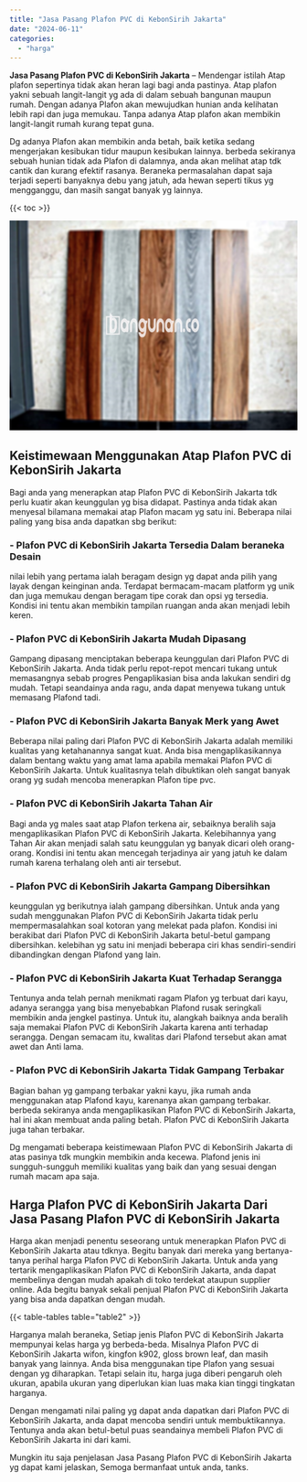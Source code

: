 ```yaml
---
title: "Jasa Pasang Plafon PVC di KebonSirih Jakarta"
date: "2024-06-11"
categories: 
  - "harga"
---
```


**Jasa Pasang Plafon PVC di KebonSirih Jakarta** – Mendengar istilah Atap plafon sepertinya tidak akan heran lagi bagi anda pastinya. Atap plafon yakni sebuah langit-langit yg ada di dalam sebuah bangunan maupun rumah. Dengan adanya Plafon akan mewujudkan hunian anda kelihatan lebih rapi dan juga memukau. Tanpa adanya Atap plafon akan membikin langit-langit rumah kurang tepat guna.

Dg adanya Plafon akan membikin anda betah, baik ketika sedang mengerjakan kesibukan tidur maupun kesibukan lainnya. berbeda sekiranya sebuah hunian tidak ada Plafon di dalamnya, anda akan melihat atap tdk cantik dan kurang efektif rasanya. Beraneka permasalahan dapat saja terjadi seperti banyaknya debu yang jatuh, ada hewan seperti tikus yg mengganggu, dan masih sangat banyak yg lainnya.

{{< toc >}}

![Jasa Pasang Plafon PVC di KebonSirih Jakarta](/images/flafond-pvc-murah02.png)

## Keistimewaan Menggunakan Atap Plafon PVC di KebonSirih Jakarta

Bagi anda yang menerapkan atap Plafon PVC di KebonSirih Jakarta tdk perlu kuatir akan keunggulan yg bisa didapat. Pastinya anda tidak akan menyesal bilamana memakai atap Plafon macam yg satu ini. Beberapa nilai paling yang bisa anda dapatkan sbg berikut:

### \- Plafon PVC di KebonSirih Jakarta Tersedia Dalam beraneka Desain

nilai lebih yang pertama ialah beragam design yg dapat anda pilih yang layak dengan keinginan anda. Terdapat bermacam-macam platform yg unik dan juga memukau dengan beragam tipe corak dan opsi yg tersedia. Kondisi ini tentu akan membikin tampilan ruangan anda akan menjadi lebih keren.

### \- Plafon PVC di KebonSirih Jakarta Mudah Dipasang

Gampang dipasang menciptakan beberapa keunggulan dari Plafon PVC di KebonSirih Jakarta. Anda tidak perlu repot-repot mencari tukang untuk memasangnya sebab progres Pengaplikasian bisa anda lakukan sendiri dg mudah. Tetapi seandainya anda ragu, anda dapat menyewa tukang untuk memasang Plafond tadi.

### \- Plafon PVC di KebonSirih Jakarta Banyak Merk yang Awet

Beberapa nilai paling dari Plafon PVC di KebonSirih Jakarta adalah memiliki kualitas yang ketahanannya sangat kuat. Anda bisa mengaplikasikannya dalam bentang waktu yang amat lama apabila memakai Plafon PVC di KebonSirih Jakarta. Untuk kualitasnya telah dibuktikan oleh sangat banyak orang yg sudah mencoba menerapkan Plafon tipe pvc.

### \- Plafon PVC di KebonSirih Jakarta Tahan Air

Bagi anda yg males saat atap Plafon terkena air, sebaiknya beralih saja mengaplikasikan Plafon PVC di KebonSirih Jakarta. Kelebihannya yang Tahan Air akan menjadi salah satu keunggulan yg banyak dicari oleh orang-orang. Kondisi ini tentu akan mencegah terjadinya air yang jatuh ke dalam rumah karena terhalang oleh anti air tersebut.

### \- Plafon PVC di KebonSirih Jakarta Gampang Dibersihkan

keunggulan yg berikutnya ialah gampang dibersihkan. Untuk anda yang sudah menggunakan Plafon PVC di KebonSirih Jakarta tidak perlu mempermasalahkan soal kotoran yang melekat pada plafon. Kondisi ini berakibat dari Plafon PVC di KebonSirih Jakarta betul-betul gampang dibersihkan. kelebihan yg satu ini menjadi beberapa ciri khas sendiri-sendiri dibandingkan dengan Plafond yang lain.

### \- Plafon PVC di KebonSirih Jakarta Kuat Terhadap Serangga

Tentunya anda telah pernah menikmati ragam Plafon yg terbuat dari kayu, adanya serangga yang bisa menyebabkan Plafond rusak seringkali membikin anda jengkel pastinya. Untuk itu, alangkah baiknya anda beralih saja memakai Plafon PVC di KebonSirih Jakarta karena anti terhadap serangga. Dengan semacam itu, kwalitas dari Plafond tersebut akan amat awet dan Anti lama.

### \- Plafon PVC di KebonSirih Jakarta Tidak Gampang Terbakar

Bagian bahan yg gampang terbakar yakni kayu, jika rumah anda menggunakan atap Plafond kayu, karenanya akan gampang terbakar. berbeda sekiranya anda mengaplikasikan Plafon PVC di KebonSirih Jakarta, hal ini akan membuat anda paling betah. Plafon PVC di KebonSirih Jakarta juga tahan terbakar.

Dg mengamati beberapa keistimewaan Plafon PVC di KebonSirih Jakarta di atas pasinya tdk mungkin membikin anda kecewa. Plafond jenis ini sungguh-sungguh memiliki kualitas yang baik dan yang sesuai dengan rumah macam apa saja.

## Harga Plafon PVC di KebonSirih Jakarta Dari Jasa Pasang Plafon PVC di KebonSirih Jakarta

Harga akan menjadi penentu seseorang untuk menerapkan Plafon PVC di KebonSirih Jakarta atau tdknya. Begitu banyak dari mereka yang bertanya-tanya perihal harga Plafon PVC di KebonSirih Jakarta. Untuk anda yang tertarik mengaplikasikan Plafon PVC di KebonSirih Jakarta, anda dapat membelinya dengan mudah apakah di toko terdekat ataupun supplier online. Ada begitu banyak sekali penjual Plafon PVC di KebonSirih Jakarta yang bisa anda dapatkan dengan mudah.

{{< table-tables table="table2" >}}

Harganya malah beraneka, Setiap jenis Plafon PVC di KebonSirih Jakarta mempunyai kelas harga yg berbeda-beda. Misalnya Plafon PVC di KebonSirih Jakarta wifon, kingfon k902, gloss brown leaf, dan masih banyak yang lainnya. Anda bisa menggunakan tipe Plafon yang sesuai dengan yg diharapkan. Tetapi selain itu, harga juga diberi pengaruh oleh ukuran, apabila ukuran yang diperlukan kian luas maka kian tinggi tingkatan harganya.

Dengan mengamati nilai paling yg dapat anda dapatkan dari Plafon PVC di KebonSirih Jakarta, anda dapat mencoba sendiri untuk membuktikannya. Tentunya anda akan betul-betul puas seandainya membeli Plafon PVC di KebonSirih Jakarta ini dari kami.

Mungkin itu saja penjelasan Jasa Pasang Plafon PVC di KebonSirih Jakarta yg dapat kami jelaskan, Semoga bermanfaat untuk anda, tanks.
